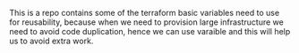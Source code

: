 This is a repo contains some of the terraform basic variables need to use for reusability, because when we need to provision large infrastructure we need to avoid code duplication, hence we can use varaible and this will help us to avoid extra work.
